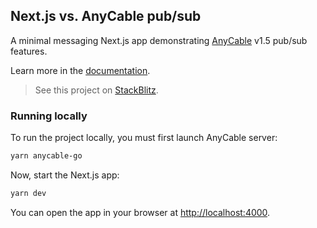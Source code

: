 ## Next.js vs. AnyCable pub/sub

A minimal messaging Next.js app demonstrating [AnyCable](https://anycable.io) v1.5 pub/sub features.

Learn more in the [documentation](https://docs.anycable.io/edge/anycable-go/signed_streams).

> See this project on [StackBlitz](https://stackblitz.com/edit/anycable-pubsub).

### Running locally

To run the project locally, you must first launch AnyCable server:

```sh
yarn anycable-go
```

Now, start the Next.js app:

```sh
yarn dev
```

You can open the app in your browser at [http://localhost:4000](http://localhost:4000).
